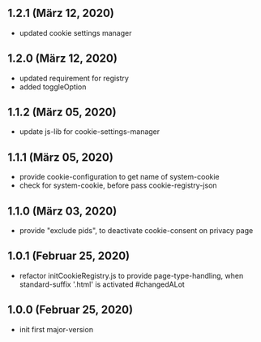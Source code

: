 ## 1.2.1 (März 12, 2020)
  - updated cookie settings manager

## 1.2.0 (März 12, 2020)
  - updated requirement for registry
  - added toggleOption

## 1.1.2 (März 05, 2020)
  - update js-lib for cookie-settings-manager

## 1.1.1 (März 05, 2020)
  - provide cookie-configuration to get name of system-cookie 
  - check for system-cookie, before pass cookie-registry-json

## 1.1.0 (März 03, 2020)
  - provide "exclude pids", to deactivate cookie-consent on privacy page

## 1.0.1 (Februar 25, 2020)
  - refactor initCookieRegistry.js to provide page-type-handling, when standard-suffix '.html' is activated #changedALot

## 1.0.0 (Februar 25, 2020)
  - init first major-version